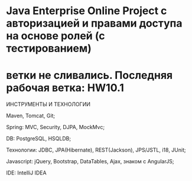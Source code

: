 Java Enterprise Online Project c авторизацией и правами доступа на основе ролей (с тестированием) 
===============================
ветки не сливались. Последняя рабочая ветка: HW10.1
===============================
ИНСТРУМЕНТЫ И ТЕХНОЛОГИИ

Maven, Tomcat, Git;

Spring: MVC, Security, DJPA, MockMvc;

DB: PostgreSQL, HSQLDB;

Технологии: JDBC, JPA(Hibernate), REST(Jackson), JPS/JSTL, i18, JUnit;

Javascript: jQuery, Bootstrap, DataTables, Ajax, знаком с AngularJS;

IDE: IntelliJ IDEA



